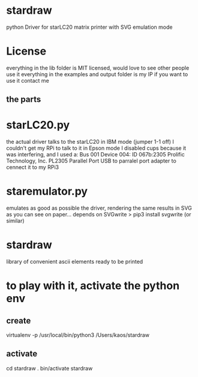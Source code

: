 # stardraw
python Driver for starLC20 matrix printer with SVG emulation mode

# License 
everything in the lib folder is MIT licensed, would love to see other people use it
everything in the examples and output folder is my IP if you want to use it contact me

## the parts
# starLC20.py
the actual driver
talks to the starLC20 in IBM mode (jumper 1-1 off)
I couldn't get my RPi to talk to it in Epson mode
I disabled cups because it was interfering, and I used a:
Bus 001 Device 004: ID 067b:2305 Prolific Technology, Inc. PL2305 Parallel Port
USB to parralel port adapter to cennect it to my RPi3


# staremulator.py
emulates as good as possible the driver, rendering the same results in SVG as you can see on paper...
depends on SVGwrite > pip3 install svgwrite (or similar)

# stardraw 
library of convenient ascii elements ready to be printed


# to play with it, activate the python env
## create
virtualenv -p /usr/local/bin/python3 /Users/kaos/stardraw
## activate
cd stardraw
. bin/activate stardraw

